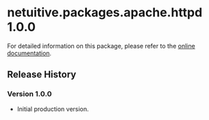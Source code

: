 # netuitive.packages.apache.httpd 1.0.0

For detailed information on this package, please refer to the [online documentation](https://help.netuitive.com/Content/Integrations/httpd.htm).

## Release History

### Version 1.0.0

* Initial production version.
